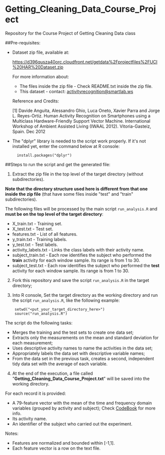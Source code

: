 # Getting_Cleaning_Data_Course_Project
Repository for the Course Project of Getting Cleaning Data class

##Pre-requisites:

* Dataset zip file, available at:

  <https://d396qusza40orc.cloudfront.net/getdata%2Fprojectfiles%2FUCI%20HAR%20Dataset.zip>

  For more information about:
  
  * The files inside the zip file - Check README.txt inside the zip file.
  * This dataset - contact: activityrecognition@smartlab.ws

  Reference and Credits:

  [1] Davide Anguita, Alessandro Ghio, Luca Oneto, Xavier Parra and Jorge L. Reyes-Ortiz. Human Activity Recognition on Smartphones using a Multiclass Hardware-Friendly Support Vector Machine. International Workshop of Ambient Assisted Living (IWAAL 2012). Vitoria-Gasteiz, Spain. Dec 2012

* The "dplyr" library is needed to the script work properly. If it's not installed yet, enter the command below at R console:

        install.packages("dplyr")

##Steps to run the script and get the generated file:

1. Extract the zip file in the top level of the target directory (without subdirectories).

 **Note that the directory structure used here is different from that one inside the zip file** (that have some files inside "test" and "train" subdirectories).
 
 The following files will be processed by the main script `run_analysis.R` and **must be on the top level of the target directory**:
 
 * X_train.txt - Training set.
 * X_test.txt - Test set.
 * features.txt - List of all features.
 * y_train.txt - Training labels.
 * y_test.txt - Test labels.
 * activity_labels.txt - Links the class labels with their activity name.
 * subject_train.txt - Each row identifies the subject who performed the **train** activity for each window sample. Its range is from 1 to 30.
 * subject_test.txt - Each row identifies the subject who performed the **test** activity for each window sample. Its range is from 1 to 30.

2. Fork this repository and save the script `run_analysis.R` in the target directory;

3. Into R console, Set the target directory as the working directory and run the script `run_analysis.R`, like the following example:

        setwd("<put_your_target_directory_here>")
        source("run_analysis.R")

 The script do the following tasks:

 * Merges the training and the test sets to create one data set;
 * Extracts only the measurements on the mean and standard deviation for each measurement;
 * Uses descriptive activity names to name the activities in the data set;
 * Appropriately labels the data set with descriptive variable names;
 * From the data set in the previous task, creates a second, independent tidy data set with the average of each variable.

4. At the end of the execution, a file called "**Getting_Cleaning_Data_Course_Project.txt**" will be saved into the working directory.

For each record it is provided:

* A 79-feature vector with the mean of the time and frequency domain variables (grouped by activity and subject); Check [CodeBook](/CodeBook.md) for more info.
* Its activity name.
* An identifier of the subject who carried out the experiment.

Notes:

* Features are normalized and bounded within [-1,1].
* Each feature vector is a row on the text file.
